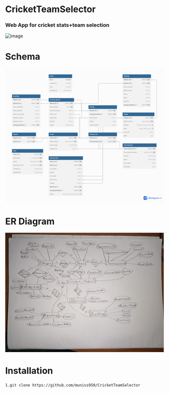 # CricketTeamSelector

### Web App for cricket stats+team selection

![image](https://github.com/user-attachments/assets/bd9e9083-6f60-4729-9f71-eda3d8a8e563)

# Schema 
![Alt text](./schema.png "Schema")
# ER Diagram
![Alt text](./er-diagram.png "ER-Diagram")
# Installation
```1.git clone https://github.com/muniss950/CricketTeamSelector```


